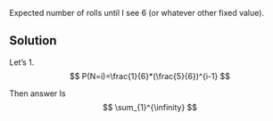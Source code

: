 Expected number of rolls until I see 6 (or whatever other fixed value).
## Solution
Let’s
1. 
$$ 
P(N=i)=\frac{1}{6}*(\frac{5}{6})^{i-1}
$$

Then answer Is 
$$
\sum_{1}^{\infinity}
$$
